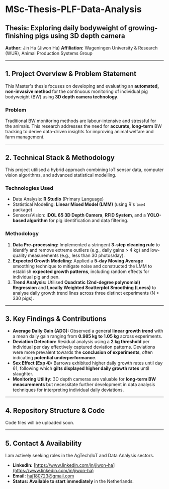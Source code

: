 # MSc-Thesis-PLF-Data-Analysis
## Thesis: Exploring daily bodyweight of growing-finishing pigs using 3D depth camera

**Author:** Jin Ha (Jiwon Ha)
**Affiliation:** Wageningen University & Research (WUR), Animal Production Systems Group

---

## 1. Project Overview & Problem Statement

This Master's thesis focuses on developing and evaluating an **automated, non-invasive method** for the continuous monitoring of individual pig bodyweight (BW) using **3D depth camera technology**.

### Problem
Traditional BW monitoring methods are labour-intensive and stressful for the animals. This research addresses the need for **accurate, long-term** BW tracking to derive data-driven insights for improving animal welfare and farm management.

---

## 2. Technical Stack & Methodology

This project utilised a hybrid approach combining IoT sensor data, computer vision algorithms, and advanced statistical modelling.

### Technologies Used
* Data Analysis: **R Studio** (Primary Language)
* Statistical Modeling: **Linear Mixed Model (LMM)** (using R's `lme4` package)
* Sensors/Vision: **iDOL 65 3D Depth Camera**, **RFID System**, and a **YOLO-based algorithm** for pig identification and data filtering.

### Methodology
1.  **Data Pre-processing:** Implemented a stringent **3-step cleaning rule** to identify and remove extreme outliers (e.g., daily gains > 4 kg) and low-quality measurements (e.g., less than 30 photos/day).
2.  **Expected Growth Modeling:** Applied a **5-day Moving Average** smoothing technique to mitigate noise and constructed the LMM to establish **expected growth patterns**, including random effects for individual pig and pen.
3.  **Trend Analysis:** Utilised **Quadratic (2nd-degree polynomial) Regression** and **Locally Weighted Scatterplot Smoothing (Loess)** to analyse daily growth trend lines across three distinct experiments (N > 330 pigs).

---

## 3. Key Findings & Contributions

* **Average Daily Gain (ADG):** Observed a general **linear growth trend** with a mean daily gain ranging from **0.985 kg to 1.05 kg** across experiments.
* **Deviation Detection:** Residual analysis using a **2 kg threshold** per individual per day effectively captured deviation patterns. Deviations were more prevalent towards the **conclusion of experiments**, often indicating **potential underperformance**.
* **Sex Effect (Exp 4):** Barrows exhibited higher daily growth rates until day 61, following which **gilts displayed higher daily growth rates** until slaughter.
* **Monitoring Utility:** 3D depth cameras are valuable for **long-term BW measurements** but necessitate further development in data analysis techniques for interpreting individual daily deviations.

---

## 4. Repository Structure & Code

Code files will be uploaded soon.

---

## 5. Contact & Availability

I am actively seeking roles in the AgTech/IoT and Data Analysis sectors.

* **LinkedIn:** [https://www.linkedin.com/in/jiwon-ha](https://www.linkedin.com/in/jiwon-ha)
* **Email:** haj180723@gmail.com
* **Status:** **Available to start immediately** in the Netherlands.
